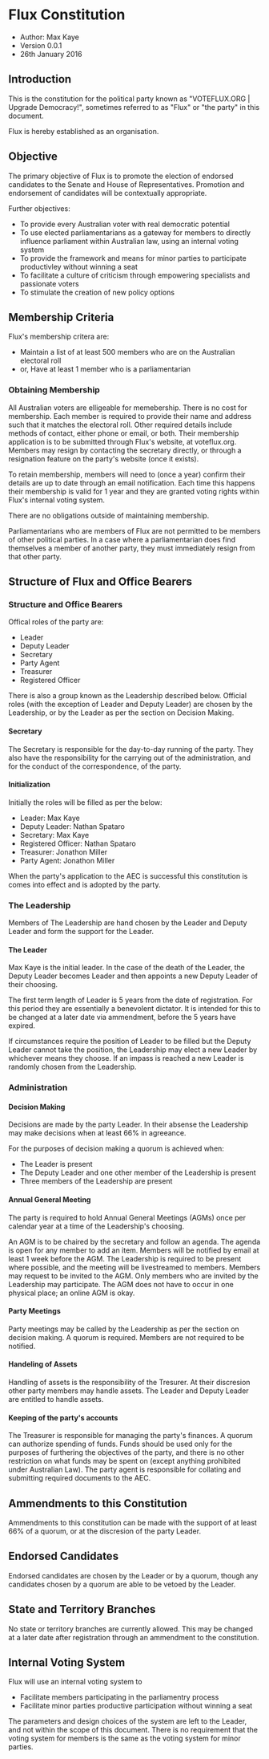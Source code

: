 # Flux Constitution

* Author: Max Kaye
* Version 0.0.1
* 26th January 2016

## Introduction

This is the constitution for the political party known as "VOTEFLUX.ORG | Upgrade Democracy!", sometimes referred to as "Flux" or "the party" in this document.

Flux is hereby established as an organisation.

## Objective

The primary objective of Flux is to promote the election of endorsed candidates to the Senate and House of Representatives. 
Promotion and endorsement of candidates will be contextually appropriate.

Further objectives:

* To provide every Australian voter with real democratic potential
* To use elected parliamentarians as a gateway for members to directly influence parliament within Australian law, using an internal voting system
* To provide the framework and means for minor parties to participate productivley without winning a seat
* To facilitate a culture of criticism through empowering specialists and passionate voters
* To stimulate the creation of new policy options

## Membership Criteria

Flux's membership critera are:

* Maintain a list of at least 500 members who are on the Australian electoral roll
* or, Have at least 1 member who is a parliamentarian

### Obtaining Membership

All Australian voters are elligeable for memebership. 
There is no cost for membership.
Each member is required to provide their name and address such that it matches the electoral roll.
Other required details include methods of contact, either phone or email, or both.
Their membership application is to be submitted through Flux's website, at voteflux.org.
Members may resign by contacting the secretary directly, or through a resignation feature on the party's website (once it exists).

To retain membership, members will need to (once a year) confirm their details are up to date through an email notification.
Each time this happens their membership is valid for 1 year and they are granted voting rights within Flux's internal voting system.

There are no obligations outside of maintaining membership.

Parliamentarians who are members of Flux are not permitted to be members of other political parties.
In a case where a parliamentarian does find themselves a member of another party, they must immediately resign from that other party.

## Structure of Flux and Office Bearers

### Structure and Office Bearers

Offical roles of the party are:

* Leader
* Deputy Leader
* Secretary
* Party Agent
* Treasurer
* Registered Officer

There is also a group known as the Leadership described below. 
Official roles (with the exception of Leader and Deputy Leader) are chosen by the Leadership, or by the Leader as per the section on Decision Making.

#### Secretary

The Secretary is responsible for the day-to-day running of the party. 
They also have the responsibility for the carrying out of the administration, and for the conduct of the correspondence, of the party.

#### Initialization

Initially the roles will be filled as per the below:

* Leader: Max Kaye
* Deputy Leader: Nathan Spataro
* Secretary: Max Kaye
* Registered Officer: Nathan Spataro
* Treasurer: Jonathon Miller
* Party Agent: Jonathon Miller

When the party's application to the AEC is successful this constitution is comes into effect and is adopted by the party.

### The Leadership

Members of The Leadership are hand chosen by the Leader and Deputy Leader and form the support for the Leader.

#### The Leader

Max Kaye is the initial leader. 
In the case of the death of the Leader, the Deputy Leader becomes Leader and then appoints a new Deputy Leader of their choosing.

The first term length of Leader is 5 years from the date of registration.
For this period they are essentially a benevolent dictator.
It is intended for this to be changed at a later date via ammendment, before the 5 years have expired.

If circumstances require the position of Leader to be filled but the Deputy Leader cannot take the position, the Leadership may elect a new Leader by whichever means they choose. If an impass is reached a new Leader is randomly chosen from the Leadership.

### Administration

#### Decision Making

Decisions are made by the party Leader. 
In their absense the Leadership may make decisions when at least 66% in agreeance.

For the purposes of decision making a quorum is achieved when:

* The Leader is present
* The Deputy Leader and one other member of the Leadership is present
* Three members of the Leadership are present

#### Annual General Meeting

The party is required to hold Annual General Meetings (AGMs) once per calendar year at a time of the Leadership's choosing.

An AGM is to be chaired by the secretary and follow an agenda. The agenda is open for any member to add an item.
Members will be notified by email at least 1 week before the AGM.
The Leadership is required to be present where possible, and the meeting will be livestreamed to members.
Members may request to be invited to the AGM.
Only members who are invited by the Leadership may participate.
The AGM does not have to occur in one physical place; an online AGM is okay.

#### Party Meetings

Party meetings may be called by the Leadership as per the section on decision making. 
A quorum is required. 
Members are not required to be notified.

#### Handeling of Assets

Handling of assets is the responsibility of the Tresurer. 
At their discresion other party members may handle assets.
The Leader and Deputy Leader are entitled to handle assets.

#### Keeping of the party's accounts

The Treasurer is responsible for managing the party's finances.
A quorum can authorize spending of funds.
Funds should be used only for the purposes of furthering the objectives of the party, and there is no other restriction on what funds may be spent on (except anything prohibited under Australian Law).
The party agent is responsible for collating and submitting required documents to the AEC.

## Ammendments to this Constitution

Ammendments to this constitution can be made with the support of at least 66% of a quorum, or at the discresion of the party Leader.

## Endorsed Candidates

Endorsed candidates are chosen by the Leader or by a quorum, though any candidates chosen by a quorum are able to be vetoed by the Leader.

## State and Territory Branches

No state or territory branches are currently allowed. 
This may be changed at a later date after registration through an ammendment to the constitution.

## Internal Voting System

Flux will use an internal voting system to

* Facilitate members participating in the parliamentry process
* Facilitate minor parties productive participation without winning a seat

The parameters and design choices of the system are left to the Leader, and not within the scope of this document.
There is no requirement that the voting system for members is the same as the voting system for minor parties.
